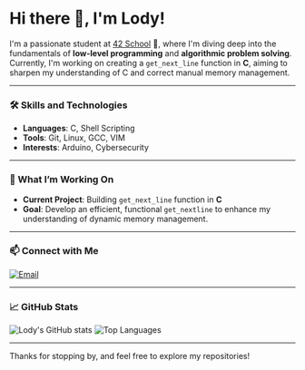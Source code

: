 # Hi there 👋, I'm Lody!

I'm a passionate student at [42 School](https://42.fr/en/homepage/) 🏫, where I'm diving deep into the fundamentals of **low-level programming** and **algorithmic problem solving**. Currently, I'm working on creating a `get_next_line` function in **C**, aiming to sharpen my understanding of C and correct manual memory management.

---

### 🛠️ Skills and Technologies
- **Languages**: C, Shell Scripting
- **Tools**: Git, Linux, GCC, VIM 
- **Interests**: Arduino, Cybersecurity

---

### 🌱 What I’m Working On
- **Current Project**: Building `get_next_line` function in **C**
- **Goal**: Develop an efficient, functional `get_nextline` to enhance my understanding of dynamic memory management.

---

### 📫 Connect with Me
[![Email](https://img.shields.io/badge/Email-D14836?style=flat&logo=gmail&logoColor=white)](mailto:lodyiaremko@proton.me)

---

### 📈 GitHub Stats
![Lody's GitHub stats](https://github-readme-stats.vercel.app/api?username=Lody-dev&show_icons=true&theme=radical)
![Top Languages](https://github-readme-stats.vercel.app/api/top-langs/?username=Lody-dev&layout=compact&theme=radical)

---

Thanks for stopping by, and feel free to explore my repositories!
